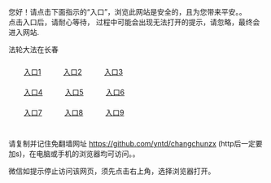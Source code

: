 您好！请点击下面指示的“入口”，浏览此网站是安全的，且为您带来平安。。 <br/>
点击入口后，请耐心等待， 过程中可能会出现无法打开的提示，请忽略，最终会进入网站. </br>

法轮大法在长春<br/>
<div style="padding:10px"><a style="margin:20px" target="_blank" href="https://d1tc5kr8sbm7q8.cloudfront.net/2Qpsp?frajwkjt" id="ccLink1" rel="nofollow">入口1</a> <a target="_blank" style="margin:20px" href="https://d3e3phasazm9gj.cloudfront.net/2Qpsp?rqteqsk" id="ccLink2" rel="nofollow">入口2</a> <a style="margin:20px" target="_blank" href="https://ds1khqnvxt3no.cloudfront.net/2Qpsp?znjut" id="ccLink3" rel="nofollow">入口3</a></div>

<div style="padding:10px" ><a style="margin:20px" target="_blank" href="https://d1tc5kr8sbm7q8.cloudfront.net/2Qpsp?frajwkjt" id="ccLink4" rel="nofollow">入口4</a> <a style="margin:20px" href="https://d3e3phasazm9gj.cloudfront.net/2Qpsp?rqteqsk" target="_blank" id="ccLink5" rel="nofollow">入口5</a> <a style="margin:20px" href="https://ds1khqnvxt3no.cloudfront.net/2Qpsp?znjut" target="_blank" id="ccLink6" rel="nofollow">入口6</a></div>

<div style="padding:10px"><a style="margin:20px" target="_blank" href="https://d1tc5kr8sbm7q8.cloudfront.net/2Qpsp?frajwkjt" id="ccLink7" rel="nofollow">入口7</a> <a style="margin:20px" href="https://d3e3phasazm9gj.cloudfront.net/2Qpsp?rqteqsk" target="_blank" id="ccLink8" rel="nofollow">入口8</a> <a style="margin:20px" target="_blank" href="https://ds1khqnvxt3no.cloudfront.net/2Qpsp?znjut" id="ccLink9" rel="nofollow">入口9</a></div>

<br/>



请复制并记住免翻墙网址 https://github.com/yntd/changchunzx (http后一定要加s)，在电脑或手机的浏览器均可访问。。<br/>

微信如提示停止访问该网页，须先点击右上角，选择浏览器打开。
